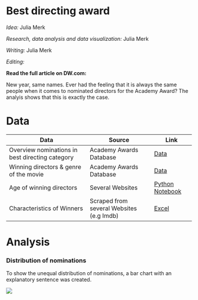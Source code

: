 # Best directing award
_Idea:_  Julia Merk

_Research, data analysis and data visualization:_ Julia Merk

_Writing:_ Julia Merk

_Editing:_  

**Read the full article on DW.com:**

[](link)

New year, same names. Ever had the feeling that it is always the same people when it comes to nominated directors for the Academy Award? The analyis shows that this is exactly the case. 


# Data


| **Data** | **Source** | **Link** |
| --- | --- | --- |
| Overview nominations in best directing category| Academy Awards Database| [Data]()  |
| Winning directors & genre of the movie| Academy Awards Database | [Data]() |
| Age of winning directors  | Several Websites | [Python Notebook]() |
| Characteristics of Winners  | Scraped from several Websites (e.g Imdb) | [Excel]() |

# Analysis

### Distribution of nominations 

To show the unequal distribution of nominations, a bar chart with an explanatory sentence was created. 

![](Graphics/221024_Gas_LNG_Stand_EN.png)


